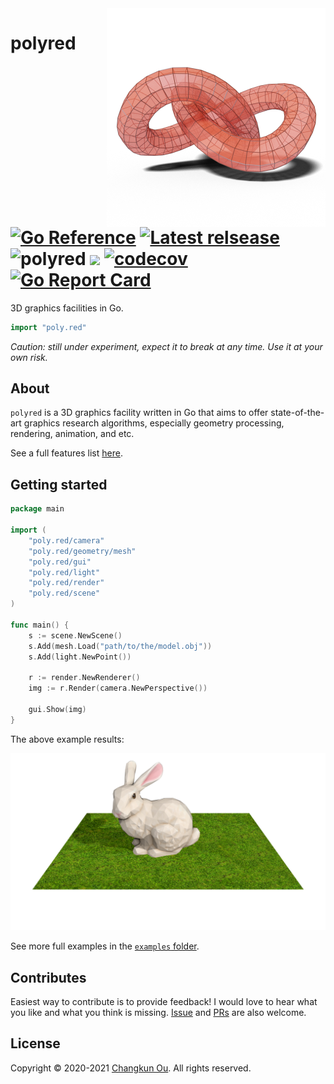 <img src="./internal/examples/favicon.png" alt="logo" height="350" align="right" />

# polyred [![Go Reference](https://pkg.go.dev/badge/github.com/changkun/polyred.svg)](https://pkg.go.dev/poly.red) [![Latest relsease](https://img.shields.io/github/v/tag/changkun/polyred?label=polyred)](https://github.com/changkun/polyred/releases) ![polyred](https://github.com/changkun/polyred/workflows/polyred/badge.svg?branch=master) ![](https://changkun.de/urlstat?mode=github&repo=changkun/polyred) [![codecov](https://codecov.io/gh/changkun/polyred/branch/master/graph/badge.svg?token=PSCJA90S57)](https://codecov.io/gh/changkun/polyred) [![Go Report Card](https://goreportcard.com/badge/github.com/changkun/polyred)](https://goreportcard.com/report/github.com/changkun/polyred)

3D graphics facilities in Go.

```go
import "poly.red"
```

_Caution: still under experiment, expect it to break at any time. Use it at your own risk._

## About

`polyred` is a 3D graphics facility written in Go that aims to offer
state-of-the-art graphics research algorithms, especially geometry processing,
rendering, animation, and etc.

See a full features list [here](https://github.com/changkun/polyred/wiki/features).

## Getting started

```go
package main

import (
	"poly.red/camera"
	"poly.red/geometry/mesh"
	"poly.red/gui"
	"poly.red/light"
	"poly.red/render"
	"poly.red/scene"
)

func main() {
	s := scene.NewScene()
	s.Add(mesh.Load("path/to/the/model.obj"))
	s.Add(light.NewPoint())

	r := render.NewRenderer()
	img := r.Render(camera.NewPerspective())

	gui.Show(img)
}
```

The above example results:

![](./internal/examples/teaser.png)

See more full examples in the [`examples` folder](./internal/examples).

## Contributes

Easiest way to contribute is to provide feedback! I would love to hear
what you like and what you think is missing.
[Issue](https://github.com/changkun/polyred/issues/new) and
[PRs](https://github.com/changkun/polyred/pulls) are also welcome.

## License

Copyright &copy; 2020-2021 [Changkun Ou](https://changkun.de). All rights reserved.